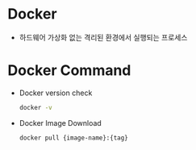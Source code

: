 # Docker
* 하드웨어 가상화 없는 격리된 환경에서 실행되는 프로세스


# Docker Command

* Docker version check
  ```cmd
  docker -v
  ```
* Docker Image Download
  ```chmod
  docker pull {image-name}:{tag}
  ```
